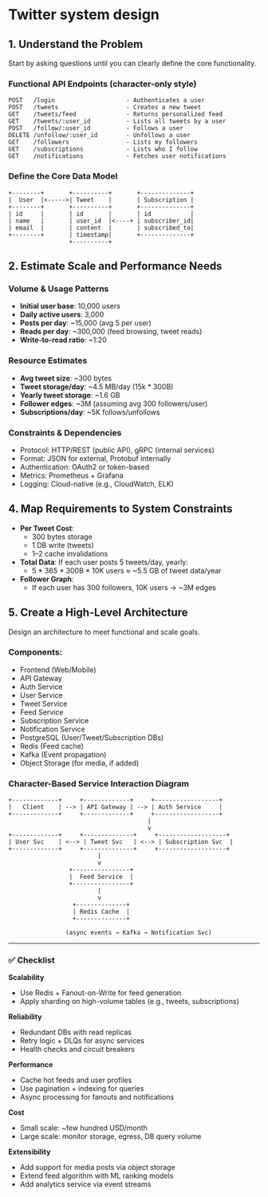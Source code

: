 # Twitter system design

## 1. Understand the Problem

Start by asking questions until you can clearly define the core functionality.

### Functional API Endpoints (character-only style)

```api
POST   /login                    - Authenticates a user  
POST   /tweets                   - Creates a new tweet  
GET    /tweets/feed              - Returns personalized feed  
GET    /tweets/:user_id          - Lists all tweets by a user  
POST   /follow/:user_id          - Follows a user  
DELETE /unfollow/:user_id        - Unfollows a user  
GET    /followers                - Lists my followers  
GET    /subscriptions            - Lists who I follow  
GET    /notifications            - Fetches user notifications  
```

### Define the Core Data Model

```
+--------+       +----------+       +--------------+
|  User  |<----->| Tweet    |       | Subscription |
+--------+       +----------+       +--------------+
| id     |       | id       |       | id           |
| name   |       | user_id  |<----+ | subscriber_id|
| email  |       | content  |       | subscribed_to|
+--------+       | timestamp|       +--------------+
                 +----------+      
```

## 2. Estimate Scale and Performance Needs

### Volume & Usage Patterns

- **Initial user base**: 10,000 users  
- **Daily active users**: 3,000  
- **Posts per day**: ~15,000 (avg 5 per user)  
- **Reads per day**: ~300,000 (feed browsing, tweet reads)  
- **Write-to-read ratio**: ~1:20

### Resource Estimates

- **Avg tweet size**: ~300 bytes  
- **Tweet storage/day**: ~4.5 MB/day (15k * 300B)  
- **Yearly tweet storage**: ~1.6 GB  
- **Follower edges**: ~3M (assuming avg 300 followers/user)  
- **Subscriptions/day**: ~5K follows/unfollows  

### Constraints & Dependencies

- Protocol: HTTP/REST (public API), gRPC (internal services)  
- Format: JSON for external, Protobuf internally  
- Authentication: OAuth2 or token-based  
- Metrics: Prometheus + Grafana  
- Logging: Cloud-native (e.g., CloudWatch, ELK)

## 4. Map Requirements to System Constraints

- **Per Tweet Cost**:
  - 300 bytes storage
  - 1 DB write (tweets)
  - 1–2 cache invalidations
- **Total Data**: If each user posts 5 tweets/day, yearly:
  - 5 * 365 * 300B * 10K users ≈ ~5.5 GB of tweet data/year
- **Follower Graph**:
  - If each user has 300 followers, 10K users → ~3M edges

## 5. Create a High-Level Architecture

Design an architecture to meet functional and scale goals.

### Components:
- Frontend (Web/Mobile)
- API Gateway
- Auth Service
- User Service
- Tweet Service
- Feed Service
- Subscription Service
- Notification Service
- PostgreSQL (User/Tweet/Subscription DBs)
- Redis (Feed cache)
- Kafka (Event propagation)
- Object Storage (for media, if added)

### Character-Based Service Interaction Diagram

```arch
+-------------+     +-------------+     +------------------+
|   Client    | --> | API Gateway | --> | Auth Service     |
+-------------+     +-------------+     +------------------+
                                       |
                                       v
+-------------+     +--------------+     +-------------------+
| User Svc    | <--> | Tweet Svc   | <--> | Subscription Svc  |
+-------------+     +--------------+     +-------------------+
                         |
                         v
                 +----------------+
                 |  Feed Service  |
                 +----------------+
                         |
                         v
                  +--------------+
                  | Redis Cache  |
                  +--------------+

                (async events → Kafka → Notification Svc)
```

---

### ✅ Checklist

**Scalability**
- Use Redis + Fanout-on-Write for feed generation  
- Apply sharding on high-volume tables (e.g., tweets, subscriptions)

**Reliability**
- Redundant DBs with read replicas  
- Retry logic + DLQs for async services  
- Health checks and circuit breakers

**Performance**
- Cache hot feeds and user profiles  
- Use pagination + indexing for queries  
- Async processing for fanouts and notifications

**Cost**
- Small scale: ~few hundred USD/month  
- Large scale: monitor storage, egress, DB query volume

**Extensibility**
- Add support for media posts via object storage  
- Extend feed algorithm with ML ranking models  
- Add analytics service via event streams
